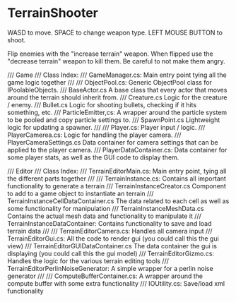 # TerrainShooter
 
WASD to move.
SPACE to change weapon type.
LEFT MOUSE BUTTON to shoot.

Flip enemies with the "increase terrain" weapon.
When flipped use the "decrease terrain" weapon to kill them.
Be careful to not make them angry.

/// Game
/// Class Index:
/// GameManager.cs: Main entry point tying all the game logic together
/// 
/// ObjectPool.cs:                  Generic ObjectPool class for IPoolableObjects.
/// BaseActor.cs                    A base class that every actor that moves around the terrain should inherit from.
/// Creature.cs                     Logic for the creature / enemy.
/// Bullet.cs                       Logic for shooting bullets, checking if it hits something, etc.
/// ParticleEmitter,cs:             A wrapper around the particle system to be pooled and copy particle settings to.
/// SpawnPoint.cs                   Lightweight logic for updating a spawner.
/// 
/// Player.cs:                      Player input / logic.
/// PlayerCamerea.cs:               Logic for handling the player camera.
/// PlayerCameraSettings.cs         Data container for camera settings that can be applied to the player camera.
/// PlayerDataContainer.cs:         Data container for some player stats, as well as the GUI code to display them.

/// Editor
/// Class Index:
/// TerrainEditorMain.cs: Main entry point, tying all the different parts together
/// 
/// TerrainInstance.cs:                 Contains all important functionality to generate a terrain
/// TerrainInstanceCreator.cs           Component to add to a game object to instantiate an terrain
/// TerrainInstanceCellDataContainer.cs The data related to each cell as well as some functionality for manipulation
/// TerrainInstanceMeshData.cs          Contains the actual mesh data and functionality to manipulate it
/// TerrainInstanceDataContainer:       Contains functionality to save and load terrain data
/// 
/// TerrainEditorCamera.cs:             Handles all camera input
/// TerrainEditorGui.cs:                All the code to render gui (you could call this the gui view)
/// TerrainEditorGUIDataContainer.cs    The data container the gui is displaying (you could call this the gui model)
/// TerrainEditorGizmo.cs:              Handles the logic for the various terrain editing tools
/// TerrainEditorPerlinNoiseGenerator:  A simple wrapper for a perlin noise generator
///
/// ComputeBufferContainer.cs: A wrapper around the compute buffer with some extra functionality
/// IOUtility.cs: Save/load xml functionality
